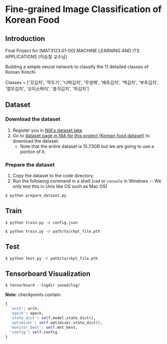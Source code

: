 <!-- @import "[TOC]" {cmd="toc" depthFrom=1 depthTo=6 orderedList=false} -->

<!-- code_chunk_output -->
<!-- /code_chunk_output -->

# Fine-grained Image Classification of Korean Food

## Introduction

Final Project for [MAT3123.01-00] MACHINE LEARNING AND ITS APPLICATIONS (이승철 교수님)

Building a simple neural network to classify the 11 detailed classes of Korean Kimchi

Classes = ['갓김치', '깍두기', '나박김치', '무생채', '배추김치', '백김치', '부추김치', '열무김치', '오이소박이', '총각김치', '파김치']

## Dataset
### Download the dataset
1. Register you in [NIA's dataset lake](https://aihub.or.kr/join/mberSe.do?currMenu=108&topMenu=108)
2. Go to [dataset page in NIA for this project (Korean food dataset)](https://www.aihub.or.kr/aihubdata/data/view.do?currMenu=115&topMenu=100&aihubDataSe=realm&dataSetSn=79) to download the dataset.
    - Note that the entire dataset is 15.73GB but we are going to use a portion of it.

### Prepare the dataset
1. Copy the dataset to the code directory
1. Run the following command in a shell (`cmd` or `console` in Windows -- We only test this in Unix like OS such as Mac OS)
```
$ python prepare_dataset.py
```

## Train
```
$ python train.py -c config.json
```
```
$ python train.py -r path/to/ckpt_file.pth
```

## Test
```
$ python test.py -r path/to/ckpt_file.pth
```

## Tensorboard Visualization
```
$ tensorboard --logdir saved/log/
```
<!--
## Folder Structure
  ```
  kimchi_classification/
  │
  ├── train.py - main script to start training
  ├── test.py - evaluation of trained model
  │
  ├── config.json - holds configuration for training
  ├── parse_config.py - class to handle config file and cli options
  │
  ├── base/ - abstract base classes
  │   ├── base_data_loader.py
  │   ├── base_model.py
  │   └── base_trainer.py
  │
  ├── data_loader/ - anything about data loading goes here
  │   └── data_loaders.py
  │
  ├── data/ - default directory for storing input data
  │
  ├── model/ - models, losses, and metrics
  │   ├── model.py
  │   ├── metric.py
  │   └── loss.py
  │
  ├── saved/
  │   ├── models/ - trained models are saved here
  │   └── log/ - default logdir for tensorboard and logging output
  │
  ├── trainer/ - trainers
  │   └── trainer.py
  │
  ├── logger/ - module for tensorboard visualization and logging
  │   ├── visualization.py
  │   ├── logger.py
  │   └── logger_config.json
  │  
  └── utils/ - small utility functions
      ├── util.py
      └── ...
  ```
-->

**Note**: checkpoints contain:
  ```python
  {
    'arch': arch,
    'epoch': epoch,
    'state_dict': self.model.state_dict(),
    'optimizer': self.optimizer.state_dict(),
    'monitor_best': self.mnt_best,
    'config': self.config
  }
  ```
